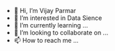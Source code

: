- 👋 Hi, I’m Vijay Parmar
- 👀 I’m interested in Data Sience
- 🌱 I’m currently learning ...
- 💞️ I’m looking to collaborate on ...
- 📫 How to reach me ...

<!---
vijay994/vijay994 is a ✨ special ✨ repository because its `README.md` (this file) appears on your GitHub profile.
You can click the Preview link to take a look at your changes.
--->
